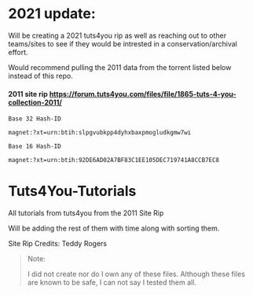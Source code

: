 # 2021 update:

Will be creating a 2021 tuts4you rip as well as reaching out to other teams/sites to see if they would be intrested in a conservation/archival effort.

Would recommend pulling the 2011 data from the torrent listed below instead of this repo.

#### 2011 site rip https://forum.tuts4you.com/files/file/1865-tuts-4-you-collection-2011/
```
Base 32 Hash-ID

magnet:?xt=urn:btih:slpgvubkpp4dyhxbaxpmogludkgmw7wi

Base 16 Hash-ID

magnet:?xt=urn:btih:92DE6AD02A7BF83C1EE105DEC719741A8CCB7EC8
```

# Tuts4You-Tutorials
All tutorials from tuts4you from the 2011 Site Rip

Will be adding the rest of them with time along with sorting them.

Site Rip Credits: Teddy Rogers

> Note:
>
> I did not create nor do I own any of these files.
> Although these files are known to be safe, I can not say I tested them all.
> 
